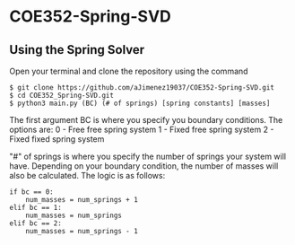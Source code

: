 # COE352-Spring-SVD

## Using the Spring Solver

Open your terminal and clone the repository using the command 
```
$ git clone https://github.com/aJimenez19037/COE352-Spring-SVD.git
$ cd COE352_Spring-SVD.git
$ python3 main.py (BC) (# of springs) [spring constants] [masses] 
```
The first argument BC is where you specify you boundary conditions. The options are: 
0 - Free free spring system
1 - Fixed free spring system
2 - Fixed fixed spring system

"#" of springs is where you specify the number of springs your system will have. Depending on your boundary condition, the number of masses will also be calculated. The logic is as follows:
```
if bc == 0:
    num_masses = num_springs + 1
elif bc == 1:
    num_masses = num_springs
elif bc == 2: 
    num_masses = num_springs - 1
```
